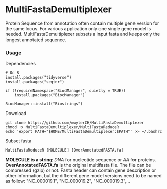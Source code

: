 # MultiFastaDemultiplexer

Protein Sequence from annotation often contain multiple gene version for the same locus. For various application only one single gene model is needed. MultiFastaDemultiplexer subsets a input fasta and keeps only the longest annotated sequence.


### Usage

Dependencies 
```
# On R
install.packages("tidyverse")
install.packages("seqinr")

if (!requireNamespace("BiocManager", quietly = TRUE))
    install.packages("BiocManager")

BiocManager::install("Biostrings")
```


Download
```
git clone https://github.com/mwylerCH/MultiFastaDemultiplexer
chmod +x MultiFastaDemultiplexer/MultiFastaReduceR
echo 'export PATH="$HOME/MultiFastaDemultiplexer:$PATH"' >> ~/.bashrc
```

Subset fasta
```
MultiFastaReduceR [MOLECULE] [OverAnnotatedFASTA.fa]
```
**MOLECULE is a string**: *DNA* for nucleotide sequence or *AA* for proteins.    
**OverAnnotatedFASTA.fa** is the original multifasta file. The file can be compressed (gzip) or not. Fasta header can contain gene description or other information, but the different gene model versions need to be named as follow: "NC_000019.1", "NC_000019.2", "NC_000019.3",...
